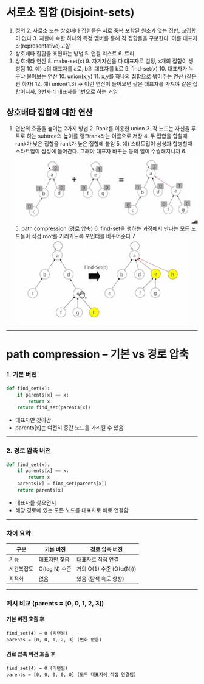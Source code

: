 # 서로소 집합 (Disjoint-sets)
1. 정의
   2. 사로소 또는 상호배타 집한들은 서로 중복 포함된 원소가 없는 집합, 교집합이 없다
   3. 지한에 속한 하나의 특정 멤버를 통해 각 집합들을 구분한다. 이를 대표자라(representative)고함
2. 상호배타 집합을 표현하는 방법
   5. 연결 리스트
   6. 트리
3. 상호배타 연산
   8. make-set(x)
      9. 자기자신을 다 대표자로 설정, x개의 집합이 생성됨
      10. 예) a의 대표자를 a로, b의 대표자를 b로
   9. find-set(x)
      10. 대표자가 누구냐 물어보는 연산
   10. union(x,y)
       11. x,y를 하나의 집합으로 묶어주는 연산 (같은편 하자)
       12. 예) union(1,3) -> 이런 연산이 들어오면 같은 대표자를 가져야 같은 집합이니까, 3번자리 대표자를 1번으로 하는 거임

## 상호배타 집합에 대한 연산
1. 연산의 효율을 높이는 2가지 방법
   2. Rank를 이용한 union
      3. 각 노드는 자신을 루트로 하는 subtree의 높이를 랭크rank라는 이름으로 저장
      4. 두 집합을 합칠때 rank가 낮은 집합을 rank가 높은 집합에 붙임
      5. 예) 스타트업이 삼성과 합병할때 스타트업이 삼성에 들어간다. 그래야 대표자 바꾸는 등의 일이 수월해지니까
      6. ![img.png](Thoery_img/rank.png)
   5. path compression (경로 압축)
      6. find-set을 행하는 과정에서 만나는 모든 노드들이 직접 root를 가리키도록 포인터를 바꾸어준다
      7. ![img.png](Thoery_img/img.png)

---
# path compression – 기본 vs 경로 압축

### 1. 기본 버전

```python
def find_set(x):
    if parents[x] == x:
        return x
    return find_set(parents[x])
```

- 대표자만 찾아감
- parents[x]는 여전히 중간 노드를 가리킬 수 있음

---

### 2. 경로 압축 버전

```python
def find_set(x):
    if parents[x] == x:
        return x
    parents[x] = find_set(parents[x])
    return parents[x]
```

- 대표자를 찾으면서
- 해당 경로에 있는 모든 노드를 대표자로 바로 연결함

---

### 차이 요약

| 구분 | 기본 버전 | 경로 압축 버전 |
|------|------------|----------------|
| 기능 | 대표자만 찾음 | 대표자로 직접 연결 |
| 시간복잡도 | O(log N) 수준 | 거의 O(1) 수준 (O(α(N))) |
| 최적화 | 없음 | 있음 (탐색 속도 향상) |

---

### 예시 비교 (parents = [0, 0, 1, 2, 3])

#### 기본 버전 호출 후
```text
find_set(4) → 0 (리턴됨)
parents = [0, 0, 1, 2, 3] (변화 없음)
```

#### 경로 압축 버전 호출 후
```text
find_set(4) → 0 (리턴됨)
parents = [0, 0, 0, 0, 0] (모두 대표자에 직접 연결됨)
```